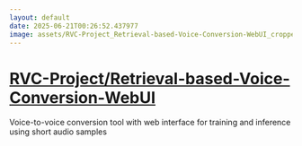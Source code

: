 ```yaml
---
layout: default
date: 2025-06-21T00:26:52.437977
image: assets/RVC-Project_Retrieval-based-Voice-Conversion-WebUI_cropped.png
---
```


# [RVC-Project/Retrieval-based-Voice-Conversion-WebUI](https://github.com/RVC-Project/Retrieval-based-Voice-Conversion-WebUI)

Voice-to-voice conversion tool with web interface for training and inference using short audio samples

